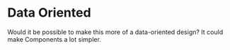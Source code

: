 Data Oriented
=============

Would it be possible to make this more of a data-oriented design? It could make Components a lot simpler.
